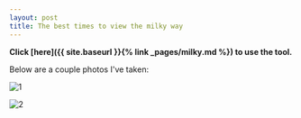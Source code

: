 ```yaml
---
layout: post
title: The best times to view the milky way
---
```


**Click [here]({{ site.baseurl }}{% link _pages/milky.md %}) to use the tool.**

Below are a couple photos I've taken:

![1](https://file.aarosmit.com/file/aarosmit-site/media/milky-way-lake.jpg)

![2](https://file.aarosmit.com/file/aarosmit-site/media/tater-knob-milky-way.jpg)
